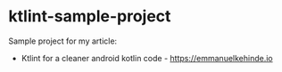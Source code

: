# ktlint-sample-project

Sample project for my article:
- Ktlint for a cleaner android kotlin code - https://emmanuelkehinde.io
